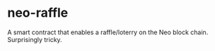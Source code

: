 # neo-raffle

A smart contract that enables a raffle/loterry on the Neo block chain. Surprisingly tricky.
